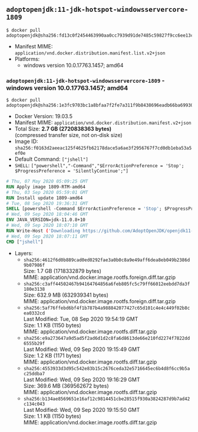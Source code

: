 ## `adoptopenjdk:11-jdk-hotspot-windowsservercore-1809`

```console
$ docker pull adoptopenjdk@sha256:fd13c0f2454463990aa0cc7939d91de7485c59827f9cc6ee13cb71bdb8e1e02f
```

-	Manifest MIME: `application/vnd.docker.distribution.manifest.list.v2+json`
-	Platforms:
	-	windows version 10.0.17763.1457; amd64

### `adoptopenjdk:11-jdk-hotspot-windowsservercore-1809` - windows version 10.0.17763.1457; amd64

```console
$ docker pull adoptopenjdk@sha256:1e3fc9703bc1a8bfaa7f2fe7a311f9b8438696eadb66ba69930485c7e898cdfa
```

-	Docker Version: 19.03.5
-	Manifest MIME: `application/vnd.docker.distribution.manifest.v2+json`
-	Total Size: **2.7 GB (2720838363 bytes)**  
	(compressed transfer size, not on-disk size)
-	Image ID: `sha256:f0163d2aeeac125f4625fb62178dace5a6ae3f2956767f7cd0db1eba53a5ef0e`
-	Default Command: `["jshell"]`
-	`SHELL`: `["powershell","-Command","$ErrorActionPreference = 'Stop'; $ProgressPreference = 'SilentlyContinue';"]`

```dockerfile
# Thu, 07 May 2020 05:09:25 GMT
RUN Apply image 1809-RTM-amd64
# Thu, 03 Sep 2020 05:59:01 GMT
RUN Install update 1809-amd64
# Tue, 08 Sep 2020 19:36:31 GMT
SHELL [powershell -Command $ErrorActionPreference = 'Stop'; $ProgressPreference = 'SilentlyContinue';]
# Wed, 09 Sep 2020 18:04:46 GMT
ENV JAVA_VERSION=jdk-11.0.8+10
# Wed, 09 Sep 2020 18:07:10 GMT
RUN Write-Host ('Downloading https://github.com/AdoptOpenJDK/openjdk11-binaries/releases/download/jdk-11.0.8%2B10/OpenJDK11U-jdk_x64_windows_hotspot_11.0.8_10.msi ...');     [Net.ServicePointManager]::SecurityProtocol = [Net.SecurityProtocolType]::Tls12;     wget https://github.com/AdoptOpenJDK/openjdk11-binaries/releases/download/jdk-11.0.8%2B10/OpenJDK11U-jdk_x64_windows_hotspot_11.0.8_10.msi -O 'openjdk.msi';     Write-Host ('Verifying sha256 (148b487e0dde39ec5c0f32aa2397c17968b6cf6818822cea2b2394dfd0157396) ...');     if ((Get-FileHash openjdk.msi -Algorithm sha256).Hash -ne '148b487e0dde39ec5c0f32aa2397c17968b6cf6818822cea2b2394dfd0157396') {             Write-Host 'FAILED!';             exit 1;     };         New-Item -ItemType Directory -Path C:\temp | Out-Null;         Write-Host 'Installing using MSI ...';     Start-Process -FilePath "msiexec.exe" -ArgumentList '/i', 'openjdk.msi', '/L*V', 'C:\temp\OpenJDK.log',     '/quiet', 'ADDLOCAL=FeatureEnvironment,FeatureJarFileRunWith,FeatureJavaHome' -Wait -Passthru;     Remove-Item -Path C:\temp -Recurse | Out-Null;     Write-Host 'Removing openjdk.msi ...';     Remove-Item openjdk.msi -Force
# Wed, 09 Sep 2020 18:07:11 GMT
CMD ["jshell"]
```

-	Layers:
	-	`sha256:4612f6d0b889cad0ed0292fae3a0b0c8a9e49aff6dea8eb049b2386d9b07986f`  
		Size: 1.7 GB (1718332879 bytes)  
		MIME: application/vnd.docker.image.rootfs.foreign.diff.tar.gzip
	-	`sha256:c3aff44502467b94164764856a6feb805fc5c79ff66012eebdd7da3f180e3138`  
		Size: 632.9 MB (632939341 bytes)  
		MIME: application/vnd.docker.image.rootfs.foreign.diff.tar.gzip
	-	`sha256:5af76ffebd6bf4f1b787b4a988842077427c65d101c4e4c449f02b8cea0332cd`  
		Last Modified: Tue, 08 Sep 2020 19:54:19 GMT  
		Size: 1.1 KB (1150 bytes)  
		MIME: application/vnd.docker.image.rootfs.diff.tar.gzip
	-	`sha256:e9a273647a9d5ad5f2ad6d1d2c8fa6d8613de66e210fd2274f7822dd6555b29f`  
		Last Modified: Wed, 09 Sep 2020 19:15:49 GMT  
		Size: 1.2 KB (1171 bytes)  
		MIME: application/vnd.docker.image.rootfs.diff.tar.gzip
	-	`sha256:4553933d3d95c542e83b15c2676ceda32e5716645ec6b4d8f6cc9b5ac25ddba7`  
		Last Modified: Wed, 09 Sep 2020 19:16:29 GMT  
		Size: 369.6 MB (369562672 bytes)  
		MIME: application/vnd.docker.image.rootfs.diff.tar.gzip
	-	`sha256:b134ae8569651e16af12c9814451cbe28515f930a3824287d9b7ad42c134c043`  
		Last Modified: Wed, 09 Sep 2020 19:15:50 GMT  
		Size: 1.1 KB (1150 bytes)  
		MIME: application/vnd.docker.image.rootfs.diff.tar.gzip
